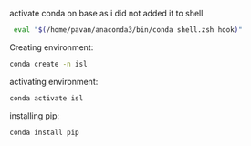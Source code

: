 activate conda on base as i did not added it to shell
```bash
 eval "$(/home/pavan/anaconda3/bin/conda shell.zsh hook)"
```

Creating environment:
```bash
conda create -n isl
```

activating environment:
```bash
conda activate isl
```

installing pip:
```bash
conda install pip
```


